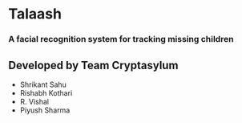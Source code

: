 # Talaash
### A facial recognition system for tracking missing children

## Developed by Team Cryptasylum
- Shrikant Sahu
- Rishabh Kothari
- R. Vishal
- Piyush Sharma
